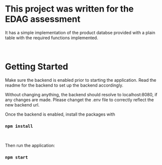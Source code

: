 # This project was written for the EDAG assessment

It has a simple implementation of the product databse provided with a plain table with the required functions implemented.

<br />

# Getting Started

Make sure the backend is enabled prior to starting the application. Read the readme for the backend to set up the backend accordingly.

Without changing anything, the backend should resolve to localhost:8080, if any changes are made. Please changet the .env file to correctly reflect the new backend url.

Once the backend is enabled, install the packages with

### `npm install`

<br />

Then run the application:

### `npm start`
